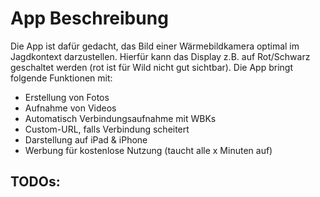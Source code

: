 # App Beschreibung
Die App ist dafür gedacht, das Bild einer Wärmebildkamera optimal im Jagdkontext darzustellen. Hierfür kann das Display z.B. auf Rot/Schwarz geschaltet werden (rot ist für Wild nicht gut sichtbar).
Die App bringt folgende Funktionen mit:
- Erstellung von Fotos
- Aufnahme von Videos
- Automatisch Verbindungsaufnahme mit WBKs
- Custom-URL, falls Verbindung scheitert
- Darstellung auf iPad & iPhone
- Werbung für kostenlose Nutzung (taucht alle x Minuten auf)



TODOs:
- 
